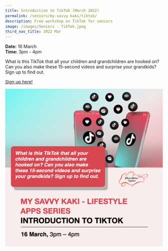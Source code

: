 ```yaml
---
title: Introduction to TikTok (March 2022)
permalink: /seniors/my-savvy-kaki/tiktok/
description: Free workshop on TikTok for seniors
image: /images/Seniors - TikTok.jpeg
third_nav_title: 2022 Mar
---
```



**Date:** 16 March
<br> **Time:** 3pm - 4pm

What is this TikTok that all your children and grandchildren are hooked on? Can you also make these 15-second videos and surprise your grandkids? Sign up to find out.

[Sign up here!](https://go.gov.sg/itt-ss-mar16)

![Free workshop on TikTok for seniors](/images/Seniors%20-%20TikTok.jpeg)